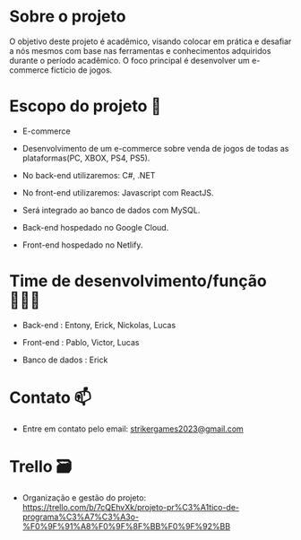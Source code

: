 # Sobre o projeto
O objetivo deste projeto é acadêmico, visando colocar em prática e desafiar a nós mesmos com base nas ferramentas e conhecimentos adquiridos durante o período acadêmico. O foco principal é desenvolver um e-commerce fictício de jogos.

# Escopo do projeto 📘

- E-commerce

- Desenvolvimento de um e-commerce sobre venda de jogos de todas as plataformas(PC, XBOX, PS4, PS5).

- No back-end utilizaremos: C#, .NET

- No front-end utilizaremos: Javascript com ReactJS.

- Será integrado ao banco de dados com MySQL.

- Back-end hospedado no Google Cloud.

- Front-end hospedado no Netlify.

# Time de desenvolvimento/função 👨🏻‍💻

- Back-end : Entony, Erick, Nickolas, Lucas

- Front-end : Pablo, Victor, Lucas

- Banco de dados : Erick

# Contato 📫 

- Entre em contato pelo email: strikergames2023@gmail.com

# Trello 🗃

- Organização e gestão do projeto: https://trello.com/b/7cQEhvXk/projeto-pr%C3%A1tico-de-programa%C3%A7%C3%A3o-%F0%9F%91%A8%F0%9F%8F%BB%F0%9F%92%BB
